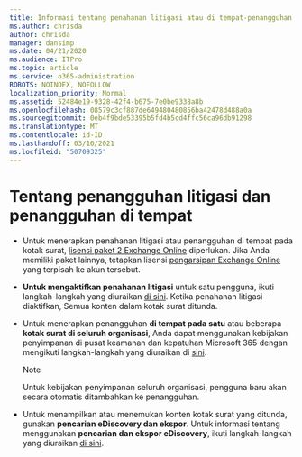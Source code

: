 ```yaml
---
title: Informasi tentang penahanan litigasi atau di tempat-penangguhan
ms.author: chrisda
author: chrisda
manager: dansimp
ms.date: 04/21/2020
ms.audience: ITPro
ms.topic: article
ms.service: o365-administration
ROBOTS: NOINDEX, NOFOLLOW
localization_priority: Normal
ms.assetid: 52484e19-9328-42f4-b675-7e0be9338a8b
ms.openlocfilehash: 08579c3cf887de649480480856ba42478d488a0a
ms.sourcegitcommit: 0eb4f9bde53395b5fd4b5cd4ffc56ca96db91298
ms.translationtype: MT
ms.contentlocale: id-ID
ms.lasthandoff: 03/10/2021
ms.locfileid: "50709325"
---
```

# <a name="about-litigation-holds-and-in-place-holds"></a>Tentang penangguhan litigasi dan penangguhan di tempat

- Untuk menerapkan penahanan litigasi atau penangguhan di tempat pada kotak surat, [lisensi paket 2 Exchange Online](https://docs.microsoft.com/office365/servicedescriptions/office-365-platform-service-description/office-365-plan-options) diperlukan. Jika Anda memiliki paket lainnya, tetapkan lisensi [pengarsipan Exchange Online](https://docs.microsoft.com/office365/servicedescriptions/exchange-online-archiving-service-description/exchange-online-archiving-service-description) yang terpisah ke akun tersebut. 
    
- **Untuk mengaktifkan penahanan litigasi** untuk satu pengguna, ikuti langkah-langkah yang diuraikan [di sini](https://docs.microsoft.com/microsoft-365/compliance/create-a-litigation-hold?view=o365-worldwide#place-a-mailbox-on-litigation-hold). Ketika penahanan litigasi diaktifkan, Semua konten dalam kotak surat ditunda.
    
- Untuk menerapkan penangguhan **di tempat pada satu** atau beberapa **kotak surat di seluruh organisasi**, Anda dapat menggunakan kebijakan penyimpanan di pusat keamanan dan kepatuhan Microsoft 365 dengan mengikuti langkah-langkah yang diuraikan di [sini](https://docs.microsoft.com/microsoft-365/compliance/retention-policies).
    
    > [!NOTE]
    > Untuk kebijakan penyimpanan seluruh organisasi, pengguna baru akan secara otomatis ditambahkan ke penangguhan. 
  
- Untuk menampilkan atau menemukan konten kotak surat yang ditunda, gunakan **pencarian eDiscovery dan ekspor**. Untuk informasi tentang menggunakan **pencarian dan ekspor eDiscovery**, ikuti langkah-langkah yang diuraikan [di sini](https://docs.microsoft.com/microsoft-365/compliance/export-search-results).
    

